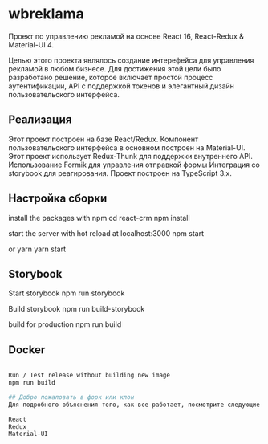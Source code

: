# wbreklama
Проект по управлению рекламой на основе React 16, React-Redux & Material-UI 4.

Целью этого проекта являлось создание интерефейса для управления рекламой в любом бизнесе. Для достижения этой цели было разработано решение, которое  включает простой процесс аутентификации,  API с поддержкой токенов и элегантный дизайн пользовательского интерфейса.

## Реализация
Этот проект построен на базе React/Redux.
Компонент пользовательского интерфейса в основном построен на Material-UI.
Этот проект использует Redux-Thunk для поддержки внутреннего API.
Использование Formik для управления отправкой формы
Интеграция со storybook для реагирования.
Проект построен на TypeScript 3.x.

## Настройка сборки
install the packages with npm
cd react-crm npm install

start the server with hot reload at localhost:3000
npm start

or yarn
yarn start

## Storybook
Start storybook
npm run storybook

Build storybook
npm run build-storybook

build for production
npm run build

## Docker
```bash

Run / Test release without building new image
npm run build

## Добро пожаловать в форк или клон
Для подробного объяснения того, как все работает, посмотрите следующие материалы:

React
Redux
Material-UI
